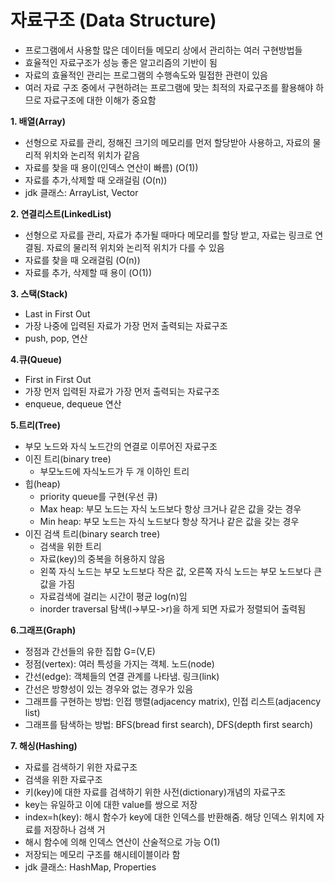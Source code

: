 # 자료구조 (Data Structure)
- 프로그램에서 사용할 많은 데이터들 메모리 상에서 관리하는 여러 구현방법들 
- 효율적인 자료구조가 성능 좋은 알고리즘의 기반이 됨 
- 자료의 효율적인 관리는 프로그램의 수행속도와 밀접한 관련이 있음 
- 여러 자료 구조 중에서 구현하려는 프로그램에 맞는 최적의 자료구조를 활용해야 하므로 자료구조에 대한 이해가 중요함

**1. 배열(Array)**   
- 선형으로 자료를 관리, 정해진 크기의 메모리를 먼저 할당받아 사용하고, 자료의 물리적 위치와 논리적 위치가 같음
- 자료를 찾을 때 용이(인덱스 연산이 빠름) (O(1))
- 자료를 추가,삭제할 때 오래걸림 (O(n))
- jdk 클래스: ArrayList, Vector

**2. 연결리스트(LinkedList)**  
- 선형으로 자료를 관리, 자료가 추가될 때마다 메모리를 할당 받고, 자료는 링크로 연결됨. 자료의 물리적 위치와 논리적 위치가 다를 수 있음
- 자료를 찾을 때 오래걸림 (O(n))
- 자료를 추가, 삭제할 때 용이 (O(1))

**3. 스택(Stack)**  
- Last in First Out 
- 가장 나중에 입력된 자료가 가장 먼저 출력되는 자료구조 
- push, pop, 연산 

**4.큐(Queue)**  
- First in First Out 
- 가장 먼저 입력된 자료가 가장 먼저 출력되는 자료구조
- enqueue, dequeue 연산 

**5.트리(Tree)**
- 부모 노드와 자식 노드간의 연결로 이루어진 자료구조
- 이진 트리(binary tree)
  - 부모노드에 자식노드가 두 개 이하인 트리
- 힙(heap)
  - priority queue를 구현(우선 큐)
  - Max heap: 부모 노드는 자식 노드보다 항상 크거나 같은 값을 갖는 경우 
  - Min heap: 부모 노드는 자식 노드보다 항상 작거나 같은 값을 갖는 경우 
- 이진 검색 트리(binary search tree)
  - 검색을 위한 트리 
  - 자료(key)의 중복을 허용하지 않음
  - 왼쪽 자식 노드는 부모 노드보다 작은 값, 오른쪽 자식 노드는 부모 노드보다 큰 값을 가짐
  - 자료검색에 걸리는 시간이 평균 log(n)임
  - inorder traversal 탐색(l->부모->r)을 하게 되면 자료가 정렬되어 출력됨 

**6.그래프(Graph)**
- 정점과 간선들의 유한 집합 G=(V,E)
- 정점(vertex): 여러 특성을 가지는 객체. 노드(node)
- 간선(edge): 객체들의 연결 관계를 나타냄. 링크(link)
- 간선은 방향성이 있는 경우와 없는 경우가 있음 
- 그래프를 구현하는 방법: 인접 행렬(adjacency matrix), 인접 리스트(adjacency list)
- 그래프를 탐색하는 방법: BFS(bread first search), DFS(depth first search)

**7. 해싱(Hashing)**
- 자료를 검색하기 위한 자료구조 
- 검색을 위한 자료구조 
- 키(key)에 대한 자료를 검색하기 위한 사전(dictionary)개념의 자료구조 
- key는 유일하고 이에 대한 value를 쌍으로 저장 
- index=h(key): 해시 함수가 key에 대한 인덱스를 반환해줌. 해당 인덱스 위치에 자료를 저장하나 검색 거
- 해시 함수에 의해 인덱스 연산이 산술적으로 가능 O(1)
- 저장되는 메모리 구조를 해시테이블이라 함 
- jdk 클래스: HashMap, Properties 


